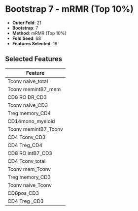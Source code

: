 # Bootstrap 7 - mRMR (Top 10%)

- **Outer Fold**: 21
- **Bootstrap**: 7
- **Method**: mRMR (Top 10%)
- **Fold Seed**: 68
- **Features Selected**: 16

## Selected Features

| Feature |
|---------|
| Tconv naive_total |
| Tconv memintB7_mem |
| CD8 RO DR_CD3 |
| Tconv naive_CD3 |
| Treg memory_CD4 |
| CD14mono_myeloid |
| Tconv memintB7_Tconv |
| CD4 Tconv_CD3 |
| CD4 Treg_CD4 |
| CD8 RO intB7_CD3 |
| CD4 Tconv_total |
| Tconv mem_Tconv |
| Treg memory_CD3 |
| Tconv naive_Tconv |
| CD8pos_CD3 |
| CD4 Treg _CD3 |
